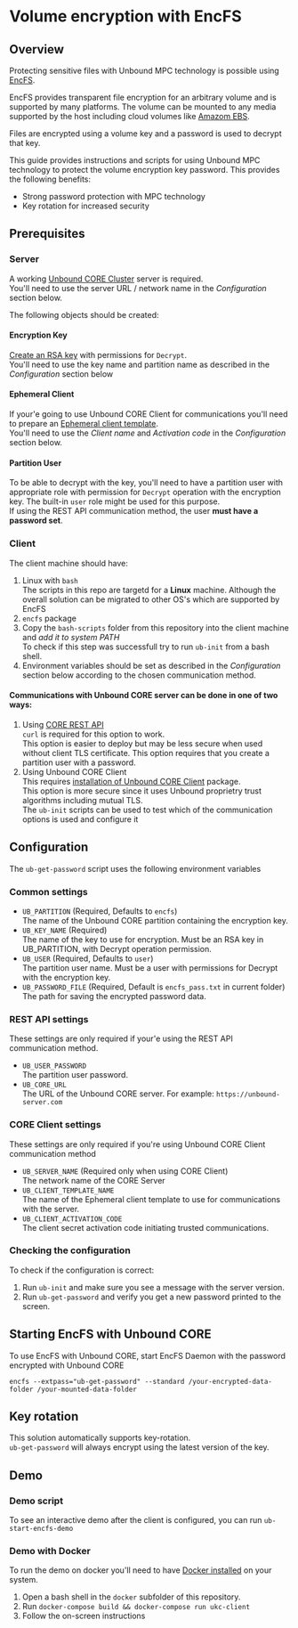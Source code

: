 # Volume encryption with EncFS

## Overview
Protecting sensitive files with Unbound MPC technology is possible using [EncFS](https://en.wikipedia.org/wiki/EncFS).

EncFS provides transparent file encryption for an arbitrary volume and is supported by many platforms. The volume can be mounted to any media supported by the host including cloud volumes like [Amazom EBS](https://docs.aws.amazon.com/AWSEC2/latest/UserGuide/ebs-using-volumes.html).  

Files are encrypted using a volume key and a password is used to decrypt that key.

This guide provides instructions and scripts for using Unbound MPC technology to protect the volume encryption key password. 
This provides the following benefits:
* Strong password protection with MPC technology
* Key rotation for increased security 

## Prerequisites
### Server
A working [Unbound CORE Cluster](https://www.unboundsecurity.com/docs/TechDocs/Unbound_Doc_Versions-HTML/Content/Products/UnboundDocLibrary/Technical_Document_Versions.htm#UKC) server is required.  
You'll need to use the server URL / network name in the *Configuration* section below.  

The following objects should be created:
#### Encryption Key
[Create an RSA key](https://www.unboundsecurity.com/docs/UKC/UKC_Interfaces/Content/Products/UKC-EKM/UKC_User_Guide/UG-If/uiSO/KeyTab.html#Create2) with permissions for `Decrypt`.  
You'll need to use the key name and partition name as described in the *Configuration* section below
#### Ephemeral Client
If your'e going to use Unbound CORE Client for communications you'll need to prepare an [Ephemeral client template](https://www.unboundsecurity.com/docs/UKC/UKC_Interfaces/Content/Products/UKC-EKM/UKC_User_Guide/UG-If/uiSO/ClientsTab.html#Multi-us).  
You'll need to use the *Client name* and *Activation code* in the *Configuration* section below.
#### Partition User
To be able to decrypt with the key, you'll need to have a partition user with appropriate role with permission for `Decrypt` operation with the encryption key. The built-in `user` role might be used for this purpose.  
If using the REST API communication method, the user **must have a password set**.
### Client
The client machine should have:
1. Linux with `bash`  
   The scripts in this repo are targetd for a **Linux** machine. Although the overall solution can be migrated to other OS's which are supported by EncFS
1. `encfs` package
2. Copy the `bash-scripts` folder from this repository into the client machine and _add it to system PATH_  
   To check if this step was successfull try to run `ub-init` from a bash shell.
4. Environment variables should be set as described in the *Configuration* section below according to the chosen communication method.

#### Communications with Unbound CORE server can be done in one of two ways:
   1. Using [CORE REST API](http://www.unboundsecurity.com/docs/ukc_rest/ukc.html)  
      `curl` is required for this option to work.  
      This option is easier to deploy but may be less secure when used without client TLS certificate.
      This option requires that you create a partition user with a password.
   1. Using Unbound CORE Client  
      This requires [installation of Unbound CORE Client](https://www.unboundsecurity.com/docs/UKC/UKC_Installation/Content/Products/UKC-EKM/UKC_User_Guide/UG-Inst/ClientInstallation.html) package.  
      This option is more secure since it uses Unbound proprietry trust algorithms including mutual TLS.  
   The `ub-init` scripts can be used to test which of the communication options is used and configure it

## Configuration
The `ub-get-password` script uses the following environment variables
### Common settings
* `UB_PARTITION` (Required, Defaults to `encfs`)  
  The name of the Unbound CORE partition containing the encryption key.
* `UB_KEY_NAME` (Required)  
  The name of the key to use for encryption. Must be an RSA key in UB_PARTITION, with Decrypt operation permission.
* `UB_USER` (Required, Defaults to `user`)  
  The partition user name. Must be a user with permissions for Decrypt with the encryption key. 
* `UB_PASSWORD_FILE` (Required, Default is `encfs_pass.txt` in current folder)  
  The path for saving the encrypted password data.
### REST API settings
These settings are only required if your'e using the REST API communication method.
* `UB_USER_PASSWORD`  
  The partition user password.  
* `UB_CORE_URL`  
  The URL of the Unbound CORE server. For example: `https://unbound-server.com`
### CORE Client settings
These settings are only required if you're using Unbound CORE Client communication method
* `UB_SERVER_NAME` (Required only when using CORE Client)  
  The network name of the CORE Server
* `UB_CLIENT_TEMPLATE_NAME`  
  The name of the Ephemeral client template to use for communications with the server.
* `UB_CLIENT_ACTIVATION_CODE`  
  The client secret activation code initiating trusted communications.
### Checking the configuration
To check if the configuration is correct:
1. Run `ub-init` and make sure you see a message with the server version.
2. Run `ub-get-password` and verify you get a new password printed to the screen.

## Starting EncFS with Unbound CORE
To use EncFS with Unbound CORE, start EncFS Daemon with the password encrypted with Unbound CORE 
```
encfs --extpass="ub-get-password" --standard /your-encrypted-data-folder /your-mounted-data-folder
```
## Key rotation
This solution automatically supports key-rotation.  
`ub-get-password` will always encrypt using the latest version of the key.

## Demo
### Demo script
To see an interactive demo after the client is configured, you can run `ub-start-encfs-demo`  
### Demo with Docker
To run the demo on docker you'll need to have [Docker installed](https://docs.docker.com/get-docker/) on your system.
1. Open a bash shell in the `docker` subfolder of this repository.
2. Run `docker-compose build && docker-compose run ukc-client`
3. Follow the on-screen instructions

